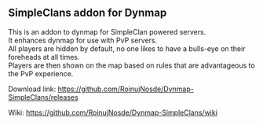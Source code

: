 ## SimpleClans addon for Dynmap

This is an addon to dynmap for SimpleClan powered servers.\
It enhances dynmap for use with PvP servers.\
All players are hidden by default, no one likes to have a bulls-eye on their foreheads at all times.\
Players are then shown on the map based on rules that are advantageous to the PvP experience.

Download link: https://github.com/RoinujNosde/Dynmap-SimpleClans/releases

Wiki: https://github.com/RoinujNosde/Dynmap-SimpleClans/wiki
